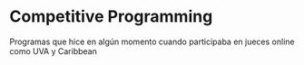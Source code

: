 # Competitive Programming
Programas que hice en algún momento cuando participaba en jueces online como UVA y Caribbean

